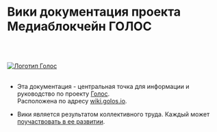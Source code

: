 # Вики документация проекта Медиаблокчейн ГОЛОС
<br><br>

[![Логотип Голос](https://raw.githubusercontent.com/GolosChain/wiki/master/_images/golos_logo.png)](https://golos.io/)
<br><br>

- Эта документация - центральная точка для информации и руководство по проекту [Голос](https://golos.io/).  
Расположена по адресу [wiki.golos.io](https://wiki.golos.io).

- Вики является результатом коллективного труда. Каждый может [поучаствовать в ее развитии](/1-introduction/uchastie-v-viki-golosa.html).

